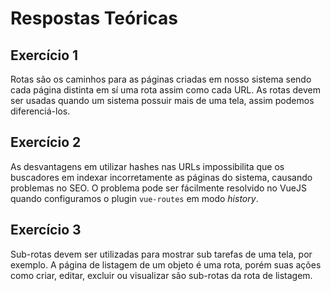 # Respostas Teóricas

## Exercício 1

Rotas são os caminhos para as páginas criadas em nosso sistema sendo cada página distinta em sí uma rota assim como cada URL. As rotas devem ser usadas quando um sistema possuir mais de uma tela, assim podemos diferenciá-los.

## Exercício 2

As desvantagens em utilizar hashes nas URLs impossibilita que os buscadores em indexar incorretamente as páginas do sistema, causando problemas no SEO. O problema pode ser fácilmente resolvido no VueJS quando configuramos o plugin ```vue-routes``` em modo *history*.


## Exercício 3

Sub-rotas devem ser utilizadas para mostrar sub tarefas de uma tela, por exemplo. A página de listagem de um objeto é uma rota, porém suas ações como criar, editar, excluir ou visualizar são sub-rotas da rota de listagem. 